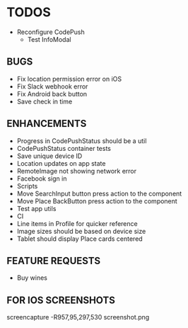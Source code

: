 # TODOS

- Reconfigure CodePush
  - Test InfoModal

## BUGS

- Fix location permission error on iOS
- Fix Slack webhook error
- Fix Android back button
- Save check in time

## ENHANCEMENTS

- Progress in CodePushStatus should be a util
- CodePushStatus container tests
- Save unique device ID
- Location updates on app state
- RemoteImage not showing network error
- Facebook sign in
- Scripts
- Move SearchInput button press action to the component
- Move Place BackButton press action to the component
- Test app utils
- CI
- Line items in Profile for quicker reference
- Image sizes should be based on device size
- Tablet should display Place cards centered

## FEATURE REQUESTS

- Buy wines

## FOR IOS SCREENSHOTS

screencapture -R957,95,297,530 screenshot.png
